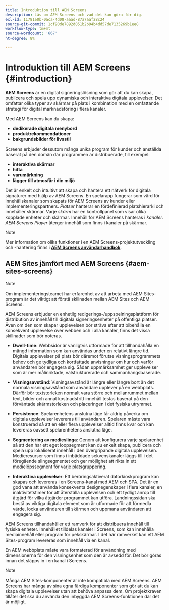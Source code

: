 ```yaml
---
title: Introduktion till AEM Screens
description: Läs om AEM Screens och vad det kan göra för dig.
exl-id: 11781e0b-0aca-4d08-aaad-87a7aaf28c24
source-git-commit: 1cf90de7892d051b2b94b4dd57de7135269b1ee8
workflow-type: tm+mt
source-wordcount: '667'
ht-degree: 8%

---
```


# Introduktion till AEM Screens {#introduction}

**AEM Screens** är en digital signeringslösning som gör att du kan skapa, publicera och spela upp dynamiska och interaktiva digitala upplevelser. Det omfattar olika typer av skärmar på plats i kombination med en omfattande strategi för digital marknadsföring i flera kanaler.

Med AEM Screens kan du skapa:

* **dedikerade digitala menybord**
* **produktrekommendationer**
* **bakgrundsbilder för livsstil**

Screens erbjuder dessutom många unika program för kunder och anställda baserat på den domän där programmen är distribuerade, till exempel:

* **interaktiva skärmar**
* **hitta**
* **varumärkning**
* **lägger till atmosfär i din miljö**

Det är enkelt och intuitivt att skapa och hantera ett nätverk för digitala signaturer med hjälp av AEM Screens. En spelarapp fungerar som värd för innehållskanaler som skapats för AEM Screens av kunder eller implementeringspartners. *Platser* hanterar en fördefinierad platshierarki och innehåller skärmar. Varje *skärm* har en kontrollpanel som visar olika kopplade enheter och skärmar. Innehåll för AEM Screens hanteras i *kanaler*. *AEM Screens Player* återger innehåll som finns i kanaler på skärmar.

>[!NOTE]
>
>Mer information om olika funktioner i en AEM Screens-projektutveckling och -hantering finns i **[AEM Screens användarhandbok](https://experienceleague.adobe.com/sv/docs/experience-manager-screens/user-guide/aem-screens-introduction)**.

## AEM Sites jämfört med AEM Screens {#aem-sites-screens}

>[!NOTE]
>
>Om implementeringsteamet har erfarenhet av att arbeta med AEM Sites-program är det viktigt att förstå skillnaden mellan AEM Sites och AEM Screens.

AEM Screens erbjuder en enhetlig redigerings-/uppspelningsplattform för distribution av innehåll till digitala signeringsenheter på offentliga platser. Även om den som skapar upplevelsen bör sträva efter att bibehålla en konsekvent upplevelse över webben och i alla kanaler, finns det vissa skillnader som bör noteras.

* **Dwell-time**: Webbsidor är vanligtvis utformade för att tillhandahålla en mängd information som kan användas under en relativt längre tid. Digitala upplevelser på plats bör däremot förutse visningsprogrammets behov och ge tydliga och kortfattade anvisningar om hur och varför användaren bör engagera sig. Sådan uppmärksamhet ger upplevelser som är mer målinriktade, välstrukturerade och sammanhangsbaserade.

* **Visningsavstånd**: Visningsavstånd är längre eller längre bort än det normala visningsavstånd som användare upplever på en webbplats. Därför bör textstorleken normalt vara större och mellanrummet mellan text, bilder och annat kostnadsfritt innehåll testas baserat på den förväntade skärmstorleken och placeringen i det fysiska utrymmet.

* **Persistence**: Spelarenhetens anslutna läge får aldrig påverka om digitala upplevelser levereras till användaren. Spelaren måste vara konstruerad så att en eller flera upplevelser alltid finns kvar och kan levereras oavsett spelarenhetens anslutna läge.

* **Segmentering av medieslinga**: Genom att konfigurera varje spelarenhet så att den har ett eget loopsegment kan du enkelt skapa, publicera och spela upp lokaliserat innehåll i den övergripande digitala upplevelsen. Medieresurser som finns i inbäddade sekvenskanaler läggs till i det föregående slingsegmentet och ger möjlighet att rikta in ett medielöpssegment för varje platsgruppering.

* **Interaktiva upplevelser**: Ett beröringsaktiverat datorkioskprogram kan skapas och levereras i en Screens-kanal med AEM och SPA. Det är en god vana att använda konsekventa designegenskaper i flera kanaler, en inaktivitetstimer för att återställa upplevelsen och ett tydligt anrop till åtgärd för vilka åtgärder programmet kan utföra. Landningssidan ska bestå av viktiga digitala element som är utformade för att förmedla värde, locka användaren till skärmen och uppmana användaren att engagera sig.

AEM Screens tillhandahåller ett ramverk för att distribuera innehåll till fysiska enheter. Innehållet tilldelas kanaler i Screens, som kan innehålla mediainnehåll eller program för pekskärmar. I det här ramverket kan ett AEM Sites-program levereras som innehåll via en kanal.

En AEM webbplats måste vara formaterad för användning med dimensionerna för den visningsenhet som den är avsedd för. Det bör göras innan det släpps in i en kanal i Screens.

>[!NOTE]
>Många AEM Sites-komponenter är inte kompatibla med AEM Screens. AEM Screens har många av sina egna färdiga komponenter som gör att du kan skapa digitala upplevelser utan att behöva anpassa dem. Om projektkraven tillåter det ska du använda den inbyggda AEM Screens-funktionen där det är möjligt.
